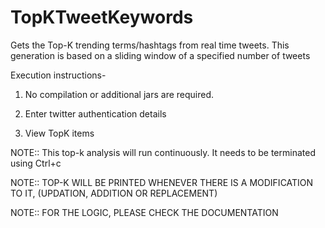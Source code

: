 # TopKTweetKeywords
Gets the Top-K trending terms/hashtags from real time tweets. This generation is based on a sliding window of a specified number of tweets

Execution instructions-

1) No compilation or additional jars are required.

2) Enter twitter authentication details

3) View TopK items


NOTE:: This top-k analysis will run continuously. It needs to be terminated using Ctrl+c

NOTE:: TOP-K WILL BE PRINTED WHENEVER THERE IS A MODIFICATION TO IT, (UPDATION, ADDITION OR REPLACEMENT)

NOTE:: FOR THE LOGIC, PLEASE CHECK THE DOCUMENTATION

